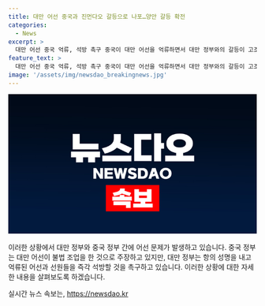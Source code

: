 ```yaml
---
title: 대만 어선 중국과 진먼다오 갈등으로 나포…양안 갈등 확전
categories:
  - News
excerpt: >
  대만 어선 중국 억류, 석방 촉구 중국이 대만 어선을 억류하면서 대만 정부와의 갈등이 고조되고 있다. 중국의 압박에 대만 정부가 대응하며, 해역을 둘러싼 긴장이 증가하고 있다. 최근 중국의 대만 관련 압박이 강화되고 있으며, 이에 대한 우려가 커지고 있다. 사법지원을 내세워 대만을 압박하는 중국의 전략은 대만 사회에 불안을 초래하고 있는 것으로 분석된다. 중국은 대만 어선의 불법 조업을 지적하며 강경한 입장을 보였다.
feature_text: >
  대만 어선 중국 억류, 석방 촉구 중국이 대만 어선을 억류하면서 대만 정부와의 갈등이 고조되고 있다. 중국의 압박에 대만 정부가 대응하며, 해역을 둘러싼 긴장이 증가하고 있다. 최근 중국의 대만 관련 압박이 강화되고 있으며, 이에 대한 우려가 커지고 있다. 사법지원을 내세워 대만을 압박하는 중국의 전략은 대만 사회에 불안을 초래하고 있는 것으로 분석된다. 중국은 대만 어선의 불법 조업을 지적하며 강경한 입장을 보였다.
image: '/assets/img/newsdao_breakingnews.jpg'
---
```


<p><img src="/assets/img/newsdao_breakingnews.jpg" alt="flaretime 속보" /></p>

<p>이러한 상황에서 대만 정부와 중국 정부 간에 어선 문제가 발생하고 있습니다. 중국 정부는 대만 어선이 불법 조업을 한 것으로 주장하고 있지만, 대만 정부는 항의 성명을 내고 억류된 어선과 선원들을 즉각 석방할 것을 촉구하고 있습니다. 이러한 상황에 대한 자세한 내용을 살펴보도록 하겠습니다.</p>
실시간 뉴스 속보는, <a href="https://newsdao.kr" rel="dofollow">https://newsdao.kr</a>


